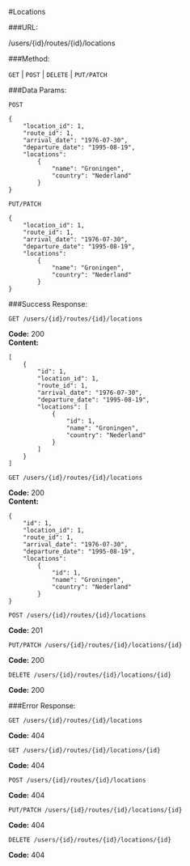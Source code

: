 #Locations

###URL:

  /users/{id}/routes/{id}/locations

###Method:

  `GET` | `POST` | `DELETE` | `PUT/PATCH`

###Data Params:

`POST`

    {
        "location_id": 1,
        "route_id": 1,
        "arrival_date": "1976-07-30",
        "departure_date": "1995-08-19",
        "locations":
            {
                "name": "Groningen",
                "country": "Nederland"
            }
    }

`PUT/PATCH`

    {
        "location_id": 1,
        "route_id": 1,
        "arrival_date": "1976-07-30",
        "departure_date": "1995-08-19",
        "locations":
            {
                "name": "Groningen",
                "country": "Nederland"
            }
    }

###Success Response:
  
`GET /users/{id}/routes/{id}/locations`

**Code:** 200<br>
**Content:**
    
```
[
    {
        "id": 1,
        "location_id": 1,
        "route_id": 1,
        "arrival_date": "1976-07-30",
        "departure_date": "1995-08-19",
        "locations": [
            {
                "id": 1,
                "name": "Groningen",
                "country": "Nederland"
            }
        ]
    }
]
```

`GET /users/{id}/routes/{id}/locations`

**Code:** 200<br>
**Content:**
    
```
{
    "id": 1,
    "location_id": 1,
    "route_id": 1,
    "arrival_date": "1976-07-30",
    "departure_date": "1995-08-19",
    "locations":
        {
            "id": 1,
            "name": "Groningen",
            "country": "Nederland"
        }
}
```

`POST /users/{id}/routes/{id}/locations`

**Code:** 201

`PUT/PATCH /users/{id}/routes/{id}/locations/{id}`

**Code:** 200

`DELETE /users/{id}/routes/{id}/locations/{id}`

**Code:** 200
 
###Error Response:

`GET /users/{id}/routes/{id}/locations`

**Code:** 404

`GET /users/{id}/routes/{id}/locations/{id}`

**Code:** 404

`POST /users/{id}/routes/{id}/locations`

**Code:** 404

`PUT/PATCH /users/{id}/routes/{id}/locations/{id}`

**Code:** 404

`DELETE /users/{id}/routes/{id}/locations/{id}`

**Code:** 404

